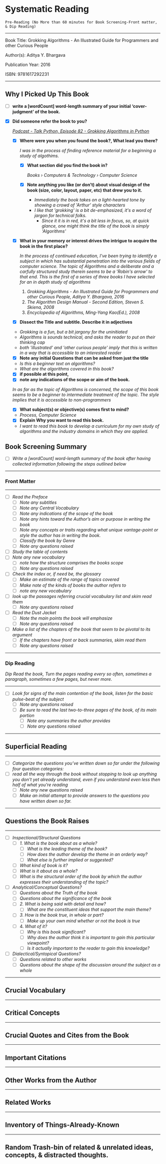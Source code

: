 
# Systematic Reading

`Pre-Reading (No More than 60 minutes for Book Screening-Front matter, & Dip Reading)`

---

Book Title:  Grokking Algorithms - An Illustrated Guide for Programmers and other Curious People

Author(s): Aditya Y. Bhargava

Publication Year: 2016

ISBN: 9781617292231

---

## Why I Picked Up This Book

- [ ] __write a [wordCount] word-length summary of your initial ‘cover-judgment’ of the book.__
- [x] __Did someone refer the book to you?__

    *[Podcast -  Talk Python, Episode 82 - Grokking Algorithms in Python](https://talkpython.fm/episodes/show/82/grokking-algorithms-in-python)*

  - [x] __Where were you when you found the book?, What lead you there?__

    *I was in the process of finding reference material for a beginning a study of algothims.*

    - [x] __What section did you find the book in?__

      *Books › Computers & Technology › Computer Science*

    - [x] __Note anything you like (or don’t) about visual design of the book (size, color, layout, paper, etc) that drew you to it.__

      - *Immediately the book takes on a light-hearted tone by showing a crowd of 'Arthur' style characters*
      - *I like that 'grokking' is a bit de-emphasized, it's a word of jargon for technical folks.*
        - *Since it it is in red, it's a bit less in focus, so, at quick glance, one might think the title of the book is simply 'Algorithms'*

  - [x]  __What in your memory or interest drives the intrigue to acquire the book in the first place?__
  
      *In the process of continued education, I've been trying to identify a subject in which has substantial penetration into the various fields of computer science.
      The topic of Algorithms and a deliberate and a carfully structured study therein seems to be a 'Robin's arrow' to that end.
      This is the first of a series of three books I have selected for an in depth study of algorithms*

      1. *Grokking Algorithms - An Illustrated Guide for Programmers and other Curious People, Aditya Y. Bhargava, 2016*
      2. *The Algorithm Design Manual - Second Edition, Steven S. Skiena, 2008*
      3. *Encyclopedia of Algorithms, Ming-Yang Kao(Ed.), 2008*

  - [x]  __Dissect the Title and subtitle. Describe it in adjectives__

    - *Grokking is a fun, but a bit jargony for the uninitiated*
    - *Algorithms is sounds technical, and asks the reader to put on their thinking cap*
    - *both 'illustrated' and 'other curious people' imply that this is written in a way that is accessible to an interested reader*

  - [x]  __Note any initial Questions that can be asked from just the title__
  
    - *Is this a beginner text on algorithms?*
    - *What are the algorithms covered in this book?*
  
  - [x]  __if possible at this point,__
    - [x]  __note any indications of the scope or aim of the book.__

    *In as far as the topic of Algorithms is concerned, 
    the scope of this book seems to be a beginner to intermediate treatment of the topic.
    The style implies that it is accessible to non-programmers*

    - [x]  __What subject(s) or objective(s) comes first to mind?__
 
    - *Process, Computer Science*
 
  - [x]  __Explain Why you want to read this book.__
  - *I want to read this book to develop a curriculum for my own study of algorithms and the industry domains in which they are applied.*

## Book Screening Summary

- [ ] *Write a [wordCount] word-length summary of the book after having collected information following the steps outlined below*

---

### Front Matter

---

- [ ] *Read the Preface*
  - [ ] *Note any subtitles*
  - [ ] *Note any Central Vocabulary*
  - [ ] *Note any indications of the scope of the book*
  - [ ] *Note any hints toward the Author’s aim or purpose in writing the book*
  - [ ] *Note any concepts or traits regarding what unique vantage-point or style the author has in writing the book.*
  - [ ] *Classify the book by Genre*
  - [ ] *Note any questions raised*
- [ ] *Study the table of contents*
- [ ] *Note any new vocabulary*
  - [ ] *note how the structure comprises the books scope*
  - [ ] *Note any questions raised*
- [ ] *Check the index or, if need be, the glossary*
  - [ ] *Make an estimate of the range of topics covered*
  - [ ] *Make note of the kinds of books the author refers to*
  - [ ] *note any new vocabulary*
- [ ] *look up the passages referring crucial vocabulary list and skim read them*
  - [ ] *Note any questions raised*
- [ ] *Read the Dust Jacket*
  - [ ] *Note the main points the book will emphasize*
  - [ ] *Note any questions raised*
- [ ] *Make a list of the chapters of the book that seem to be pivotal to its argument*
  - [ ] *If the chapters have front or back summaries, skim read them*
  - [ ] *Note any questions raised*

---

### Dip Reading

*Dip Read the book, Turn the pages reading every so often, sometimes a paragraph, sometimes a few pages, but never more.*

---

- [ ] *Look for signs of the main contention of the book, listen for the basic pulse-beat of the subject*
  - [ ] *Note any questions raised*
  - [ ] *Be sure to read the last two-to-three pages of the book, of its main portion*
    - [ ] *Note any summaries the author provides*
    - [ ] *Note any questions raised*

---

## Superficial Reading

---

- [ ] *Categorize the questions you’ve written down so far under the following four question categories:*
- [ ] *read all the way through the book without stopping to look up anything you don't yet already understand, even if you understand even less then half of what you're reading*
  - [ ] *Note any new questions raised*
  - [ ] *Make an initial attempt to provide answers to the questions you have written down so far.*

---

## Questions the Book Raises

---

- [ ] *Inspectional/Structural Questions*
  - [ ] *1\. What is the book about as a whole?*
    - [ ] *What is the leading theme of the book?*
    - [ ] *How does the author develop the theme in an orderly way?*
    - [ ] *What else is further implied or suggested?*
  - [ ] *What kind of book is it?*
  - [ ] *What is it about as a whole?*
  - [ ] *What is the structural order of the book by which the author expresses their understanding of the topic?*
- [ ] *Analytical/Conceptual Questions?*
  - [ ] *Questions about the Truth of the book*
  - [ ] *Questions about the significance of the book*
  - [ ] *2\. What is being said with detail and how?*
    - [ ] *What are the constituent ideas that support the main theme?*
  - [ ] *3\. How is the book true, in whole or part?*
    - [ ] *Make up your own mind whether or not the book is true*
  - [ ] 4\. *What of it?*
    - [ ] *Why is this book significant?*
    - [ ] *Why does the author think it is important to gain this particular viewpoint?*
    - [ ] *Is it actually important to the reader to gain this knowledge?*
- [ ] *Dialectical/Syntopical Questions?*
  - [ ] *Questions related to other works*
  - [ ] *Questions about the shape of the discussion around the subject as a whole*

---

## Crucial Vocabulary

<dl>
  <dt><strong></strong></dt>
  <dd></dd>
</dl>

---

## Critical Concepts

---

## Crucial Quotes and Cites from the Book

---

## Important Citations

---

## Other Works from the Author

---

## Related Works

---

## Inventory of Things-Already-Known

---

## Random Trash-bin of related & unrelated ideas, concepts, & distracted thoughts.
